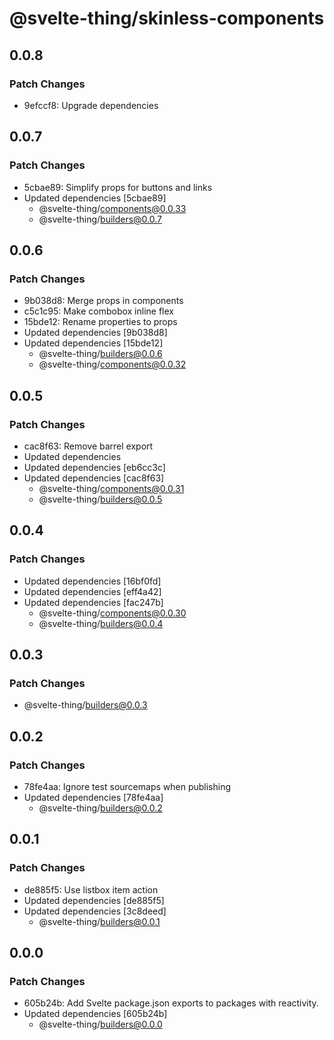# @svelte-thing/skinless-components

## 0.0.8

### Patch Changes

-   9efccf8: Upgrade dependencies

## 0.0.7

### Patch Changes

-   5cbae89: Simplify props for buttons and links
-   Updated dependencies [5cbae89]
    -   @svelte-thing/components@0.0.33
    -   @svelte-thing/builders@0.0.7

## 0.0.6

### Patch Changes

-   9b038d8: Merge props in components
-   c5c1c95: Make combobox inline flex
-   15bde12: Rename properties to props
-   Updated dependencies [9b038d8]
-   Updated dependencies [15bde12]
    -   @svelte-thing/builders@0.0.6
    -   @svelte-thing/components@0.0.32

## 0.0.5

### Patch Changes

-   cac8f63: Remove barrel export
-   Updated dependencies
-   Updated dependencies [eb6cc3c]
-   Updated dependencies [cac8f63]
    -   @svelte-thing/components@0.0.31
    -   @svelte-thing/builders@0.0.5

## 0.0.4

### Patch Changes

-   Updated dependencies [16bf0fd]
-   Updated dependencies [eff4a42]
-   Updated dependencies [fac247b]
    -   @svelte-thing/components@0.0.30
    -   @svelte-thing/builders@0.0.4

## 0.0.3

### Patch Changes

-   @svelte-thing/builders@0.0.3

## 0.0.2

### Patch Changes

-   78fe4aa: Ignore test sourcemaps when publishing
-   Updated dependencies [78fe4aa]
    -   @svelte-thing/builders@0.0.2

## 0.0.1

### Patch Changes

-   de885f5: Use listbox item action
-   Updated dependencies [de885f5]
-   Updated dependencies [3c8deed]
    -   @svelte-thing/builders@0.0.1

## 0.0.0

### Patch Changes

-   605b24b: Add Svelte package.json exports to packages with reactivity.
-   Updated dependencies [605b24b]
    -   @svelte-thing/builders@0.0.0
